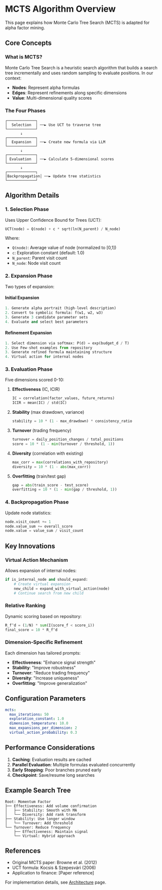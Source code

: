 # MCTS Algorithm Overview

This page explains how Monte Carlo Tree Search (MCTS) is adapted for alpha factor mining.

## Core Concepts

### What is MCTS?

Monte Carlo Tree Search is a heuristic search algorithm that builds a search tree incrementally and uses random sampling to evaluate positions. In our context:

- **Nodes**: Represent alpha formulas
- **Edges**: Represent refinements along specific dimensions
- **Value**: Multi-dimensional quality scores

### The Four Phases

```
┌─────────────┐
│  Selection  │ ──► Use UCT to traverse tree
└─────────────┘
       ↓
┌─────────────┐
│  Expansion  │ ──► Create new formula via LLM
└─────────────┘
       ↓
┌─────────────┐
│ Evaluation  │ ──► Calculate 5-dimensional scores
└─────────────┘
       ↓
┌─────────────┐
│Backpropagation│ ──► Update tree statistics
└─────────────┘
```

## Algorithm Details

### 1. Selection Phase

Uses Upper Confidence Bound for Trees (UCT):

```python
UCT(node) = Q(node) + c * sqrt(ln(N_parent) / N_node)
```

Where:
- `Q(node)`: Average value of node (normalized to [0,1])
- `c`: Exploration constant (default: 1.0)
- `N_parent`: Parent visit count
- `N_node`: Node visit count

### 2. Expansion Phase

Two types of expansion:

#### Initial Expansion
```python
1. Generate alpha portrait (high-level description)
2. Convert to symbolic formula: f(w1, w2, w3)
3. Generate 3 candidate parameter sets
4. Evaluate and select best parameters
```

#### Refinement Expansion
```python
1. Select dimension via softmax: P(d) = exp(budget_d / T)
2. Use Few-shot examples from repository
3. Generate refined formula maintaining structure
4. Virtual action for internal nodes
```

### 3. Evaluation Phase

Five dimensions scored 0-10:

1. **Effectiveness** (IC, ICIR)
   ```python
   IC = correlation(factor_values, future_returns)
   ICIR = mean(IC) / std(IC)
   ```

2. **Stability** (max drawdown, variance)
   ```python
   stability = 10 * (1 - max_drawdown) * consistency_ratio
   ```

3. **Turnover** (trading frequency)
   ```python
   turnover = daily_position_changes / total_positions
   score = 10 * (1 - min(turnover / threshold, 1))
   ```

4. **Diversity** (correlation with existing)
   ```python
   max_corr = max(correlations_with_repository)
   diversity = 10 * (1 - abs(max_corr))
   ```

5. **Overfitting** (train/test gap)
   ```python
   gap = abs(train_score - test_score)
   overfitting = 10 * (1 - min(gap / threshold, 1))
   ```

### 4. Backpropagation Phase

Update node statistics:
```python
node.visit_count += 1
node.value_sum += overall_score
node.value = value_sum / visit_count
```

## Key Innovations

### Virtual Action Mechanism

Allows expansion of internal nodes:
```python
if is_internal_node and should_expand:
    # Create virtual expansion
    new_child = expand_with_virtual_action(node)
    # Continue search from new child
```

### Relative Ranking

Dynamic scoring based on repository:
```python
R_f^d = (1/N) * sum(I(score_f < score_i))
final_score = 10 * R_f^d
```

### Dimension-Specific Refinement

Each dimension has tailored prompts:
- **Effectiveness**: "Enhance signal strength"
- **Stability**: "Improve robustness"
- **Turnover**: "Reduce trading frequency"
- **Diversity**: "Increase uniqueness"
- **Overfitting**: "Improve generalization"

## Configuration Parameters

```yaml
mcts:
  max_iterations: 50
  exploration_constant: 1.0
  dimension_temperature: 10.0
  max_expansions_per_dimension: 2
  virtual_action_probability: 0.3
```

## Performance Considerations

1. **Caching**: Evaluation results are cached
2. **Parallel Evaluation**: Multiple formulas evaluated concurrently
3. **Early Stopping**: Poor branches pruned early
4. **Checkpoint**: Save/resume long searches

## Example Search Tree

```
Root: Momentum Factor
├── Effectiveness: Add volume confirmation
│   ├── Stability: Smooth with MA
│   └── Diversity: Add rank transform
├── Stability: Use longer window
│   └── Turnover: Add threshold
└── Turnover: Reduce frequency
    ├── Effectiveness: Maintain signal
    └── Virtual: Hybrid approach
```

## References

- Original MCTS paper: Browne et al. (2012)
- UCT formula: Kocsis & Szepesvári (2006)
- Application to finance: [Paper reference]

For implementation details, see [Architecture](Architecture) page.